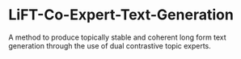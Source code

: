 # LiFT-Co-Expert-Text-Generation
A method to produce topically stable and coherent long form text generation through the use of dual contrastive topic experts. 
